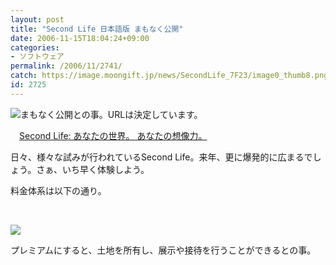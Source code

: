 ```yaml
---
layout: post
title: "Second Life 日本語版 まもなく公開"
date: 2006-11-15T18:04:24+09:00
categories:
- ソフトウェア
permalink: /2006/11/2741/
catch: https://image.moongift.jp/news/SecondLife_7F23/image0_thumb8.png
id: 2725
---
```

[![](https://image.moongift.jp/news/SecondLife_7F23/image0_thumb2.png)](https://image.moongift.jp/news/SecondLife_7F23/image04.png)まもなく公開との事。URLは決定しています。 

　[Second Life: あなたの世界。 あなたの想像力。](http://secondlife.com/world/jp/)

日々、様々な試みが行われているSecond Life。来年、更に爆発的に広まるでしょう。さぁ、いち早く体験しよう。

 

料金体系は以下の通り。

 

&nbsp;

 

[![](https://image.moongift.jp/news/SecondLife_7F23/image0_thumb8.png)](https://image.moongift.jp/news/SecondLife_7F23/image012.png)

 

プレミアムにすると、土地を所有し、展示や接待を行うことができるとの事。

